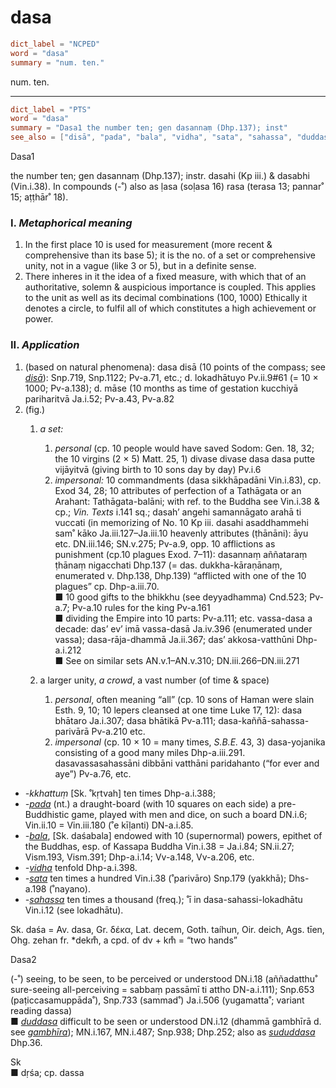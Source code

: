 # dasa

``` toml
dict_label = "NCPED"
word = "dasa"
summary = "num. ten."
```

num. ten.

--------------------

``` toml
dict_label = "PTS"
word = "dasa"
summary = "Dasa1 the number ten; gen dasannaṃ (Dhp.137); inst"
see_also = ["disā", "pada", "bala", "vidha", "sata", "sahassa", "duddasa", "gambhīra", "sududdasa"]
```

Dasa1

the number ten; gen dasannaṃ (Dhp.137); instr. dasahi (Kp iii.) & dasabhi (Vin.i.38). In compounds (\-˚) also as ḷasa (soḷasa 16) rasa (terasa 13; pannar˚ 15; aṭṭhār˚ 18).

### I. *Metaphorical meaning* ###

1. In the first place 10 is used for measurement (more recent & comprehensive than its base 5); it is the no. of a set or comprehensive unity, not in a vague (like 3 or 5), but in a definite sense.
2. There inheres in it the idea of a fixed measure, with which that of an authoritative, solemn & auspicious importance is coupled. This applies to the unit as well as its decimal combinations (100, 1000) Ethically it denotes a circle, to fulfil all of which constitutes a high achievement or power.

### II. *Application* ###

1. (based on natural phenomena): dasa disā (10 points of the compass; see *[disā](disā.md)*): Snp.719, Snp.1122; Pv\-a.71, etc.; d. lokadhātuyo Pv.ii.9#61 (= 10 × 1000; Pv\-a.138); d. māse (10 months as time of gestation kucchiyā pariharitvā Ja.i.52; Pv\-a.43, Pv\-a.82
2. (fig.)
   1. *a set:*
      1. *personal* (cp. 10 people would have saved Sodom: Gen. 18, 32; the 10 virgins (2 × 5) Matt. 25, 1) divase divase dasa dasa putte vijāyitvā (giving birth to 10 sons day by day) Pv.i.6
      2. *impersonal:* 10 commandments (dasa sikkhāpadāni Vin.i.83), cp. Exod 34, 28; 10 attributes of perfection of a Tathāgata or an Arahant: Tathāgata\-balāni; with ref. to the Buddha see Vin.i.38 & cp.; *Vin. Texts* i.141 sq.; dasah’ angehi samannāgato arahā ti vuccati (in memorizing of No. 10 Kp iii. dasahi asaddhammehi sam˚ kāko Ja.iii.127–Ja.iii.10 heavenly attributes (ṭhānāni): āyu etc. DN.iii.146; SN.v.275; Pv\-a.9, opp. 10 afflictions as punishment (cp.10 plagues Exod. 7–11): dasannaṃ aññataraṃ ṭhānaṃ nigacchati Dhp.137 (= das. dukkha\-kāraṇānaṃ, enumerated v. Dhp.138, Dhp.139) “afflicted with one of the 10 plagues” cp. Dhp\-a.iii.70.  
         ■ 10 good gifts to the bhikkhu (see deyyadhamma) Cnd.523; Pv\-a.7; Pv\-a.10 rules for the king Pv\-a.161  
         ■ dividing the Empire into 10 parts: Pv\-a.111; etc. vassa\-dasa a decade: das’ ev’ imā vassa\-dasā Ja.iv.396 (enumerated under vassa); dasa\-rāja\-dhammā Ja.ii.367; das’ akkosa\-vatthūni Dhp\-a.i.212  
         ■ See on similar sets AN.v.1–AN.v.310; DN.iii.266–DN.iii.271

   2. a larger unity, *a crowd*, a vast number (of time & space)
      1. *personal*, often meaning “all” (cp. 10 sons of Haman were slain Esth. 9, 10; 10 lepers cleansed at one time Luke 17, 12): dasa bhātaro Ja.i.307; dasa bhātikā Pv\-a.111; dasa\-kaññā\-sahassa\-parivārā Pv\-a.210 etc.
      2. *impersonal* (cp. 10 × 10 = many times, *S.B.E.* 43, 3) dasa\-yojanika consisting of a good many miles Dhp\-a.iii.291. dasavassasahassāni dibbāni vatthāni paridahanto (“for ever and aye”) Pv\-a.76, etc.

* *\-kkhattuṃ* [Sk. ˚kṛtvah] ten times Dhp\-a.i.388;
* *\-[pada](pada.md)* (nt.) a draught\-board (with 10 squares on each side) a pre\-Buddhistic game, played with men and dice, on such a board DN.i.6; Vin.ii.10 = Vin.iii.180 (˚e kīḷanti) DN\-a.i.85.
* *\-[bala](bala.md)*, [Sk. daśabala] endowed with 10 (supernormal) powers, epithet of the Buddhas, esp. of Kassapa Buddha Vin.i.38 = Ja.i.84; SN.ii.27; Vism.193, Vism.391; Dhp\-a.i.14; Vv\-a.148, Vv\-a.206, etc.
* *\-[vidha](vidha.md)* tenfold Dhp\-a.i.398.
* *\-[sata](sata.md)* ten times a hundred Vin.i.38 (˚parivāro) Snp.179 (yakkhā); Dhs\-a.198 (˚nayano).
* *\-[sahassa](sahassa.md)* ten times a thousand (freq.); ˚ī in dasa\-sahassi\-lokadhātu Vin.i.12 (see lokadhātu).

Sk. daśa = Av. dasa, Gr. δέκα, Lat. decem, Goth. taíhun, Oir. deich, Ags. tīen, Ohg. zehan fr. \*dekm̊, a cpd. of dv \+ km̊ = “two hands”

Dasa2

(\-˚) seeing, to be seen, to be perceived or understood DN.i.18 (aññadatthu˚ sure\-seeing all\-perceiving = sabbaṃ passāmī ti attho DN\-a.i.111); Snp.653 (paṭiccasamuppāda˚), Snp.733 (sammad˚) Ja.i.506 (yugamatta˚; variant reading dassa)  
■ *[duddasa](duddasa.md)* difficult to be seen or understood DN.i.12 (dhammā gambhīrā d. see *[gambhīra](gambhīra.md)*); MN.i.167, MN.i.487; Snp.938; Dhp.252; also as *[sududdasa](sududdasa.md)* Dhp.36.

Sk  
■ dṛśa; cp. dassa

